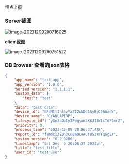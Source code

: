 埋点上报

### Server截图

![image-20231209200716025](E:\Typora_Pic\image-20231209200716025.png)



**client截图**

![image-20231209200751522](E:\Typora_Pic\image-20231209200751522.png)

### DB Browser 查看的json表格

```json
{
    "app_name": "test_app",
    "app_version": "1.0.0",
    "buried_version": "1.1.1.1",
    "custom_data": {
        "test": "test"
    },
    "data": "test_data",
    "device_id": "BRsMIlIhl6vYaZI2uADd1SyEjO36AadW",
    "device_name": "CYANLAPTOP",
    "lifecycle_id": "yGn3aDdIy2PpgyunaX6JI3W1cTdF1mrZ",
    "priority": 0,
    "process_time": "2023-12-09 20:06:37.428",
    "report_id": "femmcI3ZDn3CuBaDL4Aut053AmTqGgEr",
    "system_version": "6.2.9200",
    "timestamp": "Sat Dec  9 20:06:37 2023\n",
    "title": "test_title",
    "user_id": "test_user"
}
```

